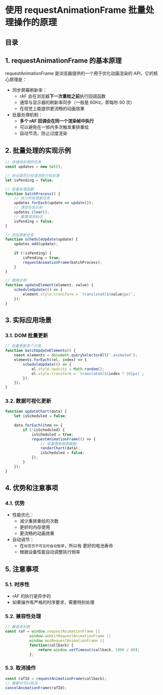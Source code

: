 
# 使用 requestAnimationFrame 批量处理操作的原理




## 目录
<!-- toc -->
 ## 1. requestAnimationFrame 的基本原理 

requestAnimationFrame 是浏览器提供的一个用于优化动画渲染的 API，它的核心原理是：

- 同步屏幕刷新率：
	- rAF 会在浏览器**下一次重绘之前**执行回调函数
	- 通常与显示器的刷新率同步（一般是 60Hz，即每秒 60 次）
	- 在视觉上能提供更流畅的动画效果
- 批量处理机制：
   - **多个 rAF 回调会在同一个渲染帧中执行**
   - 可以避免在一帧内多次触发重排重绘
   - 自动节流，防止过度渲染

## 2. 批量处理的实现示例

```javascript hl:23
// 存储待处理的任务
const updates = new Set();

// 标记是否已经请求执行批处理
let isPending = false;

// 批量处理函数
function batchProcess() {
    // 执行所有更新任务
    updates.forEach(update => update());
    // 清空任务队列
    updates.clear();
    // 重置请求标记
    isPending = false;
}

// 添加更新任务
function scheduleUpdate(update) {
    updates.add(update);
    
    if (!isPending) {
        isPending = true;
        requestAnimationFrame(batchProcess);
    }
}

// 使用示例
function updateElement(element, value) {
    scheduleUpdate(() => {
        element.style.transform = `translateX(${value}px)`;
    });
}
```

## 3. 实际应用场景

### 3.1. DOM 批量更新

```javascript hl:5
// 批量更新多个元素
function batchUpdateElements() {
    const elements = document.querySelectorAll('.animated');
    elements.forEach((el, index) => {
        scheduleUpdate(() => {
            el.style.opacity = Math.random();
            el.style.transform = `translateX(${index * 10}px)`;
        });
    });
}
```

### 3.2. 数据可视化更新

```javascript hl:7
function updateChart(data) {
    let isScheduled = false;
    
    data.forEach(item => {
        if (!isScheduled) {
            isScheduled = true;
            requestAnimationFrame(() => {
                // 批量更新图表数据
                renderChart(data);
                isScheduled = false;
            });
        }
    });
}
```

## 4. 优势和注意事项

### 4.1. 优势

- 性能优化：
	- 减少重排重绘的次数
	- 更好的内存使用
	- 更流畅的动画效果
- 自动调节：
	- 在`标签页不可见时自动暂停`，所以有 更好的电池寿命
	- 根据设备性能自动调整执行频率

## 5. 注意事项

### 5.1. 时序性

- rAF 的执行是异步的
- 如果操作有严格的时序要求，需要特别处理
### 5.2. 兼容性处理

```javascript hl:6
// 兼容性封装
const raf = window.requestAnimationFrame ||
           window.webkitRequestAnimationFrame ||
           window.mozRequestAnimationFrame ||
           function(callback) {
               return window.setTimeout(callback, 1000 / 60);
           };
```

### 5.3. 取消操作

```javascript hl:3
const rafId = requestAnimationFrame(callback);
// 需要时可以取消
cancelAnimationFrame(rafId);
```

